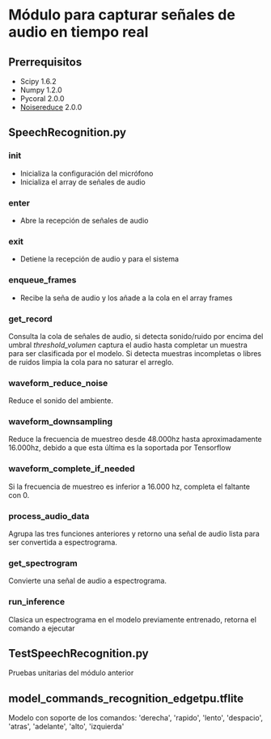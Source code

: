# Módulo para capturar señales de audio en tiempo real

## Prerrequisitos
* Scipy 1.6.2
* Numpy 1.2.0
* Pycoral 2.0.0
* [Noisereduce](https://github.com/timsainb/noisereduce) 2.0.0

## SpeechRecognition.py

### __init__
* Inicializa la configuración del micrófono
* Inicializa el array de señales de audio

### __enter__
* Abre la recepción de señales de audio

### __exit__
* Detiene la recepción de audio y para el sistema

### enqueue_frames
* Recibe la seña de audio y los añade a la cola en el array frames

### get_record
Consulta la cola de señales de audio, si detecta sonido/ruido por encima del umbral *threshold_volumen* captura el audio hasta completar un muestra para ser clasificada por el modelo. Si detecta muestras incompletas o libres de ruidos limpia la cola para no saturar el arreglo. 

### waveform_reduce_noise
Reduce el sonido del ambiente.

### waveform_downsampling
Reduce la frecuencia de muestreo desde 48.000hz hasta aproximadamente 16.000hz, debido a que esta última es la soportada por Tensorflow 

### waveform_complete_if_needed
Si la frecuencia de muestreo es inferior a 16.000 hz, completa el faltante con 0.

### process_audio_data
Agrupa las tres funciones anteriores y retorno una señal de audio lista para ser convertida a espectrograma.

### get_spectrogram
Convierte una señal de audio a espectrograma.

### run_inference
Clasica un espectrograma en el modelo previamente entrenado, retorna el comando a ejecutar 

## TestSpeechRecognition.py
Pruebas unitarias del módulo anterior

## model_commands_recognition_edgetpu.tflite
Modelo con soporte de los comandos: 'derecha', 'rapido', 'lento', 'despacio', 'atras', 'adelante', 'alto', 'izquierda'
